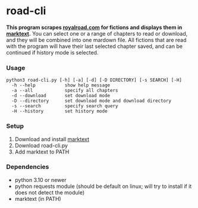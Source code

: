 # road-cli
**This program scrapes [royalroad.com](https://royalroad.com) for fictions and displays them in [marktext](https://github.com/marktext/marktext).**
You can select one or a range of chapters to read or download, and they will be combined into one mardown file. All fictions that are read with the program will have their last selected chapter saved, and can be continued if history mode is selected.

### Usage
```
python3 road-cli.py [-h] [-a] [-d] [-D DIRECTORY] [-s SEARCH] [-H]
  -h --help           show help message
  -a --all            specify all chapters
  -d --download       set download mode
  -D --directory      set download mode and download directory
  -s --search         specify search query
  -H --history        set history mode
```

### Setup
1. Download and install [marktext](https://github.com/marktext/marktext/releases)
2. Download road-cli.py 
3. Add marktext to PATH

### Dependencies
- python 3.10 or newer
- python requests module (should be default on linux; will try to install if it does not detect the module)
- marktext (in PATH)
